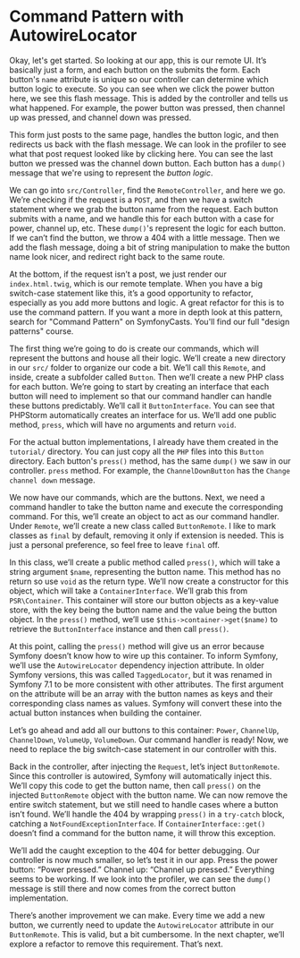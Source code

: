 # Command Pattern with AutowireLocator

Okay, let's get started. So looking at our app, this is our remote UI. It’s basically just a form, and each button
on the submits the form. Each button's `name` attribute is unique so our controller can determine which
button logic to execute. So you can see when we click the power button here, we see this flash message. This is added by the
controller and tells us what happened. For example, the power button was pressed, then channel up was pressed, and channel
down was pressed.

This form just posts to the same page, handles the button logic, and then redirects us back with the flash message. We can
look in the profiler to see what that post request looked like by clicking here. You can see the last button we pressed was
the channel down button. Each button has a `dump()` message that we're using to represent the _button logic_.

We can go into `src/Controller`, find the `RemoteController`, and here we go. We’re checking if the request is a `POST`, and
then we have a switch statement where we grab the button name from the request. Each button submits with a name, and we
handle this for each button with a case for power, channel up, etc. These `dump()`'s represent the logic for each
button. If we can’t find the button, we throw a 404 with a little message. Then we add the flash message, doing a bit of
string manipulation to make the button name look nicer, and redirect right back to the same route.

At the bottom, if the request isn’t a post, we just render our `index.html.twig`, which is our remote template. When you have a big
switch-case statement like this, it’s a good opportunity to refactor, especially as you add more buttons and logic. A great
refactor for this is to use the command pattern. If you want a more in depth look at this pattern, 
search for "Command Pattern" on SymfonyCasts. You'll find our full "design patterns" course.

The first thing we’re going to do is create our commands, which will represent the buttons and house all their logic. We’ll
create a new directory in our `src/` folder to organize our code a bit. We’ll call this `Remote`, and inside, create a
subfolder called `Button`. Then we’ll create a new PHP class for each button. We’re going to start by creating an interface
that each button will need to implement so that our command handler can handle these buttons predictably. We’ll call it
`ButtonInterface`. You can see that PHPStorm automatically creates an interface for us. We’ll add one public method, `press`,
which will have no arguments and return `void`.

For the actual button implementations, I already have them created in the `tutorial/` directory. You can just copy all the
`PHP` files into this `Button` directory. Each button's `press()` method, has the same `dump()` we saw in our controller. `press` method. 
For example, the `ChannelDownButton` has the `Change channel down` message.

We now have our commands, which are the buttons. Next, we need a command handler to take the button
name and execute the corresponding command. For this, we’ll create an object to act as our command handler. Under
`Remote`, we’ll create a new class called `ButtonRemote`. I like to mark classes as `final` by default, removing it only if
extension is needed. This is just a personal preference, so feel free to leave `final` off.

In this class, we’ll create a public method called `press()`, which will take a string argument `$name`, representing the button
name. This method has no return so use `void` as the return type. We’ll now create a constructor for this object, which will take a `ContainerInterface`.
We’ll grab this from `PSR\Container`. This container will store our button objects as a key-value store, with the key
being the button name and the value being the button object. In the `press()` method, we’ll use `$this->container->get($name)` to
retrieve the `ButtonInterface` instance and then call `press()`.

At this point, calling the `press()` method will give us an error because Symfony doesn’t know how to wire up this container.
To inform Symfony, we’ll use the `AutowireLocator` dependency injection attribute. In older Symfony versions, this was called
`TaggedLocator`, but it was renamed in Symfony 7.1 to be more consistent with other attributes. The first argument on the
attribute will be an array with the button names as keys and their corresponding class names as values. Symfony will convert these into the
actual button instances when building the container.

Let’s go ahead and add all our buttons to this container: `Power`, `ChannelUp`, `ChannelDown`, `VolumeUp`, `VolumeDown`. 
Our command handler is ready! Now, we need to replace the big switch-case statement in our controller with this.

Back in the controller, after injecting the `Request`, let’s inject `ButtonRemote`. Since this controller is autowired,
Symfony will automatically inject this. We’ll copy this code to get the button name, then call `press()` on the
injected `ButtonRemote` object with the button name. We can now remove the entire switch statement, but we still need to handle
cases where a button isn’t found. We’ll handle the 404 by wrapping `press()` in a `try-catch` block, catching a
`NotFoundExceptionInterface`. If `ContainerInterface::get()` doesn’t find a command for the button name,
it will throw this exception.

We’ll add the caught exception to the 404 for better debugging. Our controller is now much smaller, so let’s test it in
our app. Press the power button: “Power pressed.” Channel up: “Channel up pressed.” Everything seems to be working. If we
look into the profiler, we can see the `dump()` message is still there and now comes from the correct button implementation.

There’s another improvement we can make. Every time we add a new button, we currently need to update the `AutowireLocator` attribute
in our `ButtonRemote`. This is valid, but a bit cumbersome. In the next chapter, we’ll explore a refactor to remove this requirement. That’s next.
